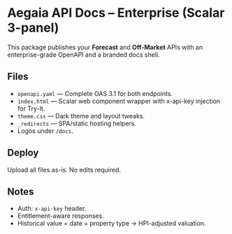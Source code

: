 # Aegaia API Docs – Enterprise (Scalar 3-panel)

This package publishes your **Forecast** and **Off-Market** APIs with an enterprise-grade OpenAPI and a branded docs shell.

## Files
- `openapi.yaml` — Complete OAS 3.1 for both endpoints.
- `index.html` — Scalar web component wrapper with x-api-key injection for Try-It.
- `theme.css` — Dark theme and layout tweaks.
- `_redirects` — SPA/static hosting helpers.
- Logos under `/docs`.

## Deploy
Upload all files as-is. No edits required.

## Notes
- Auth: `x-api-key` header.
- Entitlement-aware responses.
- Historical value + date + property type → HPI-adjusted valuation.
